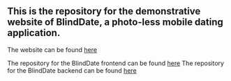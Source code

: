 ## This is the repository for the demonstrative website of BlindDate, a photo-less mobile dating application.

The website can be found [here](https://andrewopes789.github.io/blinddate-website/)

The repository for the BlindDate frontend can be found [here](https://github.com/pconde705/BlindDate)
The repository for the BlindDate backend can be found [here](https://github.com/andrewopes789/blinddate-backend)


